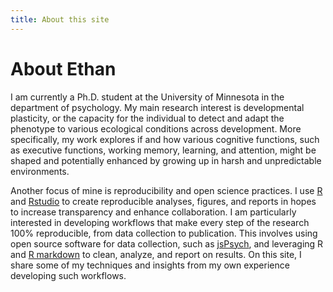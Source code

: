 ```yaml
---
title: About this site
---
```


# About Ethan

I am currently a Ph.D. student at the University of Minnesota in the department of psychology. My main research interest is developmental plasticity, or the capacity for the individual to detect and adapt the phenotype to various ecological conditions across development. More specifically, my work explores if and how various cognitive functions, such as executive functions, working memory, learning, and attention, might be shaped and potentially enhanced by growing up in harsh and unpredictable environments.

Another focus of mine is reproducibility and open science practices. I use [R](https://cran.rstudio.com/) and [Rstudio](http://www.rstudio.com/) to create reproducible analyses, figures, and reports in hopes to increase transparency and enhance collaboration. I am particularly interested in developing workflows that make every step of the research 100% reproducible, from data collection to publication. This involves using open source software for data collection, such as [jsPsych](http://www.jspsych.org/), and leveraging R and [R markdown](http://rmarkdown.rstudio.com/) to clean, analyze, and report on results. On this site, I share some of my techniques and insights from my own experience developing such workflows.
